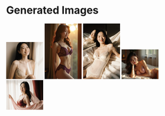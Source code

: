 # Generated Images



<img src="2025_09_25_01.webp" width="100"/> <img src="2025_09_25_02.webp" width="100"/> <img src="2025_09_25_03.webp" width="100"/> <img src="2025_09_25_04.webp" width="100"/> <img src="2025_09_25_05.webp" width="100"/>